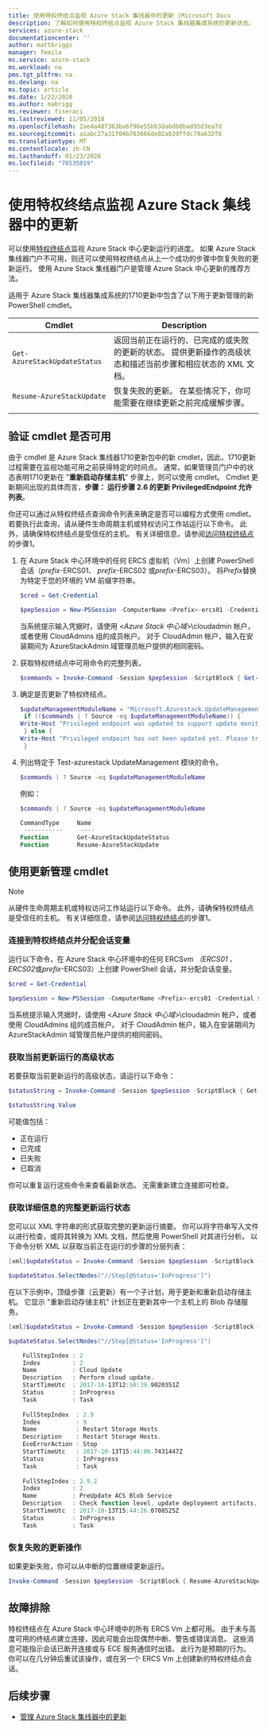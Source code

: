```yaml
---
title: 使用特权终结点监视 Azure Stack 集线器中的更新 |Microsoft Docs
description: 了解如何使用特权终结点监视 Azure Stack 集线器集成系统的更新状态。
services: azure-stack
documentationcenter: ''
author: mattbriggs
manager: femila
ms.service: azure-stack
ms.workload: na
pms.tgt_pltfrm: na
ms.devlang: na
ms.topic: article
ms.date: 1/22/2020
ms.author: mabrigg
ms.reviewer: fiseraci
ms.lastreviewed: 11/05/2018
ms.openlocfilehash: 2ae4a48f363ba6f96e55bb3da6db0bad95d3ea7d
ms.sourcegitcommit: a1abc27a31f04b703666de02ab39ffdc79a632f6
ms.translationtype: MT
ms.contentlocale: zh-CN
ms.lasthandoff: 01/23/2020
ms.locfileid: "76535019"
---
```

# <a name="monitor-updates-in-azure-stack-hub-using-the-privileged-endpoint"></a>使用特权终结点监视 Azure Stack 集线器中的更新

可以使用[特权终结点](azure-stack-privileged-endpoint.md)监视 Azure Stack 中心更新运行的进度。 如果 Azure Stack 集线器门户不可用，则还可以使用特权终结点从上一个成功的步骤中恢复失败的更新运行。 使用 Azure Stack 集线器门户是管理 Azure Stack 中心更新的推荐方法。

适用于 Azure Stack 集线器集成系统的1710更新中包含了以下用于更新管理的新 PowerShell cmdlet。

| Cmdlet  | Description  |
|---------|---------|
| `Get-AzureStackUpdateStatus` | 返回当前正在运行的、已完成的或失败的更新的状态。 提供更新操作的高级状态和描述当前步骤和相应状态的 XML 文档。 |
| `Resume-AzureStackUpdate` | 恢复失败的更新。 在某些情况下，你可能需要在继续更新之前完成缓解步骤。         |
| | |

## <a name="verify-the-cmdlets-are-available"></a>验证 cmdlet 是否可用
由于 cmdlet 是 Azure Stack 集线器1710更新包中的新 cmdlet，因此，1710更新过程需要在监视功能可用之前获得特定的时间点。 通常，如果管理员门户中的状态表明1710更新在 "**重新启动存储主机**" 步骤上，则可以使用 cmdlet。 Cmdlet 更新期间出现的具体而言，**步骤： 运行步骤 2.6 的更新 PrivilegedEndpoint 允许列表**。

你还可以通过从特权终结点查询命令列表来确定是否可以编程方式使用 cmdlet。 若要执行此查询，请从硬件生命周期主机或特权访问工作站运行以下命令。 此外，请确保特权终结点是受信任的主机。 有关详细信息，请参阅[访问特权终结点](azure-stack-privileged-endpoint.md#access-the-privileged-endpoint)的步骤1。

1. 在 Azure Stack 中心环境中的任何 ERCS 虚拟机（Vm）上创建 PowerShell 会话（*prefix*-ERCS01、 *prefix*-ERCS02 或*prefix*-ERCS03）。 将*Prefix*替换为特定于您的环境的 VM 前缀字符串。

   ```powershell
   $cred = Get-Credential

   $pepSession = New-PSSession -ComputerName <Prefix>-ercs01 -Credential $cred -ConfigurationName PrivilegedEndpoint 
   ```
   当系统提示输入凭据时，请使用 &lt;*Azure Stack 中心域*&gt;\cloudadmin 帐户，或者使用 CloudAdmins 组的成员帐户。 对于 CloudAdmin 帐户，输入在安装期间为 AzureStackAdmin 域管理员帐户提供的相同密码。

2. 获取特权终结点中可用命令的完整列表。

   ```powershell
   $commands = Invoke-Command -Session $pepSession -ScriptBlock { Get-Command } 
   ```
3. 确定是否更新了特权终结点。

   ```powershell
   $updateManagementModuleName = "Microsoft.Azurestack.UpdateManagement"
    if (($commands | ? Source -eq $updateManagementModuleName)) {
   Write-Host "Privileged endpoint was updated to support update monitoring tools."
    } else {
   Write-Host "Privileged endpoint has not been updated yet. Please try again later."
    } 
   ```

4. 列出特定于 Test-azurestack UpdateManagement 模块的命令。

   ```powershell
   $commands | ? Source -eq $updateManagementModuleName 
   ```
   例如：
   ```powershell
   $commands | ? Source -eq $updateManagementModuleName
   
   CommandType     Name                                               Version    Source                                                  PSComputerName
    -----------     ----                                               -------    ------                                                  --------------
   Function        Get-AzureStackUpdateStatus                         0.0        Microsoft.Azurestack.UpdateManagement                   Contoso-ercs01
   Function        Resume-AzureStackUpdate                            0.0        Microsoft.Azurestack.UpdateManagement                   Contoso-ercs01
   ``` 

## <a name="use-the-update-management-cmdlets"></a>使用更新管理 cmdlet

> [!NOTE]
> 从硬件生命周期主机或特权访问工作站运行以下命令。 此外，请确保特权终结点是受信任的主机。 有关详细信息，请参阅[访问特权终结点](azure-stack-privileged-endpoint.md#access-the-privileged-endpoint)的步骤1。

### <a name="connect-to-the-privileged-endpoint-and-assign-session-variable"></a>连接到特权终结点并分配会话变量

运行以下命令，在 Azure Stack 中心环境中的任何 ERCS*vm （ERCS01* *、ERCS02*或*prefix*-ERCS03）上创建 PowerShell 会话，并分配会话变量。

```powershell
$cred = Get-Credential

$pepSession = New-PSSession -ComputerName <Prefix>-ercs01 -Credential $cred -ConfigurationName PrivilegedEndpoint 
```
 当系统提示输入凭据时，请使用 &lt;*Azure Stack 中心域*&gt;\cloudadmin 帐户，或者使用 CloudAdmins 组的成员帐户。 对于 CloudAdmin 帐户，输入在安装期间为 AzureStackAdmin 域管理员帐户提供的相同密码。

### <a name="get-high-level-status-of-the-current-update-run"></a>获取当前更新运行的高级状态

若要获取当前更新运行的高级状态，请运行以下命令：

```powershell
$statusString = Invoke-Command -Session $pepSession -ScriptBlock { Get-AzureStackUpdateStatus -StatusOnly }

$statusString.Value 
```

可能值包括：

- 正在运行
- 已完成
- 已失败 
- 已取消

你可以重复运行这些命令来查看最新状态。 无需重新建立连接即可检查。

### <a name="get-the-full-update-run-status-with-details"></a>获取详细信息的完整更新运行状态

您可以以 XML 字符串的形式获取完整的更新运行摘要。 你可以将字符串写入文件以进行检查，或将其转换为 XML 文档，然后使用 PowerShell 对其进行分析。 以下命令分析 XML 以获取当前正在运行的步骤的分层列表：

```powershell
[xml]$updateStatus = Invoke-Command -Session $pepSession -ScriptBlock { Get-AzureStackUpdateStatus }

$updateStatus.SelectNodes("//Step[@Status='InProgress']")
```

在以下示例中，顶级步骤（云更新）有一个子计划，用于更新和重新启动存储主机。 它显示 "重新启动存储主机" 计划正在更新其中一个主机上的 Blob 存储服务。

```powershell
[xml]$updateStatus = Invoke-Command -Session $pepSession -ScriptBlock { Get-AzureStackUpdateStatus }

$updateStatus.SelectNodes("//Step[@Status='InProgress']") 

    FullStepIndex : 2
    Index         : 2
    Name          : Cloud Update
    Description   : Perform cloud update.
    StartTimeUtc  : 2017-10-13T12:50:39.9020351Z
    Status        : InProgress
    Task          : Task
    
    FullStepIndex  : 2.9
    Index          : 9
    Name           : Restart Storage Hosts
    Description    : Restart Storage Hosts.
    EceErrorAction : Stop
    StartTimeUtc   : 2017-10-13T15:44:06.7431447Z
    Status         : InProgress
    Task           : Task
    
    FullStepIndex : 2.9.2
    Index         : 2
    Name          : PreUpdate ACS Blob Service
    Description   : Check function level, update deployment artifacts, configure Blob service settings
    StartTimeUtc  : 2017-10-13T15:44:26.0708525Z
    Status        : InProgress
    Task          : Task
```

### <a name="resume-a-failed-update-operation"></a>恢复失败的更新操作

如果更新失败，你可以从中断的位置继续更新运行。

```powershell
Invoke-Command -Session $pepSession -ScriptBlock { Resume-AzureStackUpdate } 
```

## <a name="troubleshoot"></a>故障排除

特权终结点在 Azure Stack 中心环境中的所有 ERCS Vm 上都可用。 由于未与高度可用的终结点建立连接，因此可能会出现偶然中断、警告或错误消息。 这些消息可能指示会话已断开连接或与 ECE 服务通信时出错。 此行为是预期的行为。 你可以在几分钟后重试该操作，或在另一个 ERCS Vm 上创建新的特权终结点会话。

## <a name="next-steps"></a>后续步骤

- [管理 Azure Stack 集线器中的更新](azure-stack-updates.md)


